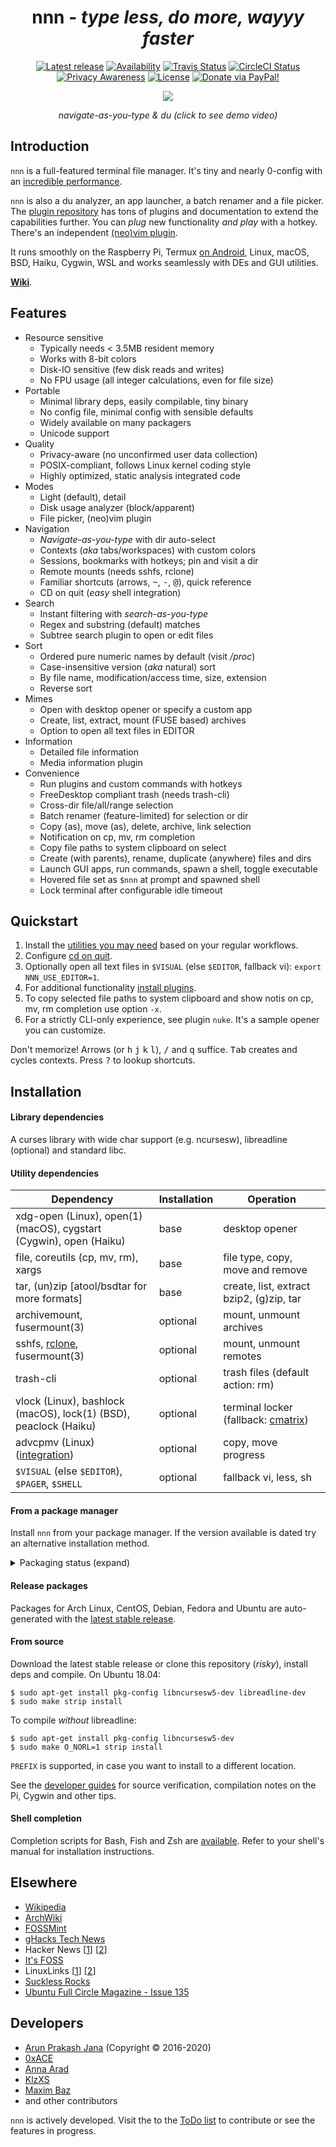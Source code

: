 <h1 align="center">nnn - <i>type less, do more, wayyy faster</i></h1>

<p align="center">
<a href="https://github.com/jarun/nnn/releases/latest"><img src="https://img.shields.io/github/release/jarun/nnn.svg?maxAge=600" alt="Latest release" /></a>
<a href="https://repology.org/project/nnn/versions"><img src="https://repology.org/badge/tiny-repos/nnn.svg" alt="Availability"></a>
<a href="https://travis-ci.org/jarun/nnn"><img src="https://img.shields.io/travis/jarun/nnn/master.svg?label=travis" alt="Travis Status" /></a>
<a href="https://circleci.com/gh/jarun/workflows/nnn"><img src="https://img.shields.io/circleci/project/github/jarun/nnn.svg?label=circleci" alt="CircleCI Status" /></a>
<a href="https://en.wikipedia.org/wiki/Privacy-invasive_software"><img src="https://img.shields.io/badge/privacy-✓-crimson" alt="Privacy Awareness" /></a>
<a href="https://github.com/jarun/nnn/blob/master/LICENSE"><img src="https://img.shields.io/badge/license-BSD%202--Clause-yellow.svg?maxAge=2592000" alt="License" /></a>
<a href="https://www.paypal.com/cgi-bin/webscr?cmd=_s-xclick&hosted_button_id=RMLTQ76JSXJ4Q"><img src="https://img.shields.io/badge/PayPal-donate-1eb0fc.svg" alt="Donate via PayPal!" /></a>
</p>

<p align="center"><a href="https://www.youtube.com/watch?v=U2n5aGqou9E"><img src="https://i.imgur.com/MPWpmos.png" /></a></p>
<p align="center"><i>navigate-as-you-type & du (click to see demo video)</i></p>

## Introduction

`nnn` is a full-featured terminal file manager. It's tiny and nearly 0-config with an [incredible performance](https://github.com/jarun/nnn/wiki/Performance).

`nnn` is also a du analyzer, an app launcher, a batch renamer and a file picker. The [plugin repository](https://github.com/jarun/nnn/tree/master/plugins#nnn-plugins) has tons of plugins and documentation to extend the capabilities further. You can _plug_ new functionality _and play_ with a hotkey. There's an independent [(neo)vim plugin](https://github.com/mcchrish/nnn.vim).

It runs smoothly on the Raspberry Pi, Termux [on Android](https://www.youtube.com/watch?v=AbaauM7gUJw), Linux, macOS, BSD, Haiku, Cygwin, WSL and works seamlessly with DEs and GUI utilities.

[**Wiki**](https://github.com/jarun/nnn/wiki).

## Features

- Resource sensitive
  - Typically needs < 3.5MB resident memory
  - Works with 8-bit colors
  - Disk-IO sensitive (few disk reads and writes)
  - No FPU usage (all integer calculations, even for file size)
- Portable
  - Minimal library deps, easily compilable, tiny binary
  - No config file, minimal config with sensible defaults
  - Widely available on many packagers
  - Unicode support
- Quality
  - Privacy-aware (no unconfirmed user data collection)
  - POSIX-compliant, follows Linux kernel coding style
  - Highly optimized, static analysis integrated code
- Modes
  - Light (default), detail
  - Disk usage analyzer (block/apparent)
  - File picker, (neo)vim plugin
- Navigation
  - *Navigate-as-you-type* with dir auto-select
  - Contexts (_aka_ tabs/workspaces) with custom colors
  - Sessions, bookmarks with hotkeys; pin and visit a dir
  - Remote mounts (needs sshfs, rclone)
  - Familiar shortcuts (arrows, <kbd>~</kbd>, <kbd>-</kbd>, <kbd>@</kbd>), quick reference
  - CD on quit (*easy* shell integration)
- Search
  - Instant filtering with *search-as-you-type*
  - Regex and substring (default) matches
  - Subtree search plugin to open or edit files
- Sort
  - Ordered pure numeric names by default (visit _/proc_)
  - Case-insensitive version (_aka_ natural) sort
  - By file name, modification/access time, size, extension
  - Reverse sort
- Mimes
  - Open with desktop opener or specify a custom app
  - Create, list, extract, mount (FUSE based) archives
  - Option to open all text files in EDITOR
- Information
  - Detailed file information
  - Media information plugin
- Convenience
  - Run plugins and custom commands with hotkeys
  - FreeDesktop compliant trash (needs trash-cli)
  - Cross-dir file/all/range selection
  - Batch renamer (feature-limited) for selection or dir
  - Copy (as), move (as), delete, archive, link selection
  - Notification on cp, mv, rm completion
  - Copy file paths to system clipboard on select
  - Create (with parents), rename, duplicate (anywhere) files and dirs
  - Launch GUI apps, run commands, spawn a shell, toggle executable
  - Hovered file set as `$nnn` at prompt and spawned shell
  - Lock terminal after configurable idle timeout

## Quickstart

1. Install the [utilities you may need](https://github.com/jarun/nnn#utility-dependencies) based on your regular workflows.
2. Configure [cd on quit](https://github.com/jarun/nnn/wiki/Basic-use-cases#configure-cd-on-quit).
3. Optionally open all text files in `$VISUAL` (else `$EDITOR`, fallback vi): `export NNN_USE_EDITOR=1`.
4. For additional functionality [install plugins](https://github.com/jarun/nnn/tree/master/plugins#installing-plugins).
5. To copy selected file paths to system clipboard and show notis on cp, mv, rm completion use option `-x`.
6. For a strictly CLI-only experience, see plugin `nuke`. It's a sample opener you can customize.

Don't memorize! Arrows (or <kbd>h</kbd> <kbd>j</kbd> <kbd>k</kbd> <kbd>l</kbd>), <kbd>/</kbd> and <kbd>q</kbd> suffice. <kbd>Tab</kbd> creates and cycles contexts. Press <kbd>?</kbd> to lookup shortcuts.

## Installation

#### Library dependencies

A curses library with wide char support (e.g. ncursesw), libreadline (optional) and standard libc.

#### Utility dependencies

| Dependency | Installation | Operation |
| --- | --- | --- |
| xdg-open (Linux), open(1) (macOS), cygstart<br>(Cygwin), open (Haiku) | base | desktop opener |
| file, coreutils (cp, mv, rm), xargs | base | file type, copy, move and remove |
| tar, (un)zip [atool/bsdtar for more formats] | base | create, list, extract bzip2, (g)zip, tar |
| archivemount, fusermount(3) | optional | mount, unmount archives |
| sshfs, [rclone](https://rclone.org/), fusermount(3) | optional | mount, unmount remotes |
| trash-cli | optional | trash files (default action: rm) |
| vlock (Linux), bashlock (macOS), lock(1) (BSD),<br>peaclock (Haiku) | optional | terminal locker (fallback: [cmatrix](https://github.com/abishekvashok/cmatrix)) |
| advcpmv (Linux) ([integration](https://github.com/jarun/nnn/wiki/Advanced-use-cases#show-cp-mv-progress)) | optional | copy, move progress |
| `$VISUAL` (else `$EDITOR`), `$PAGER`, `$SHELL` | optional | fallback vi, less, sh |

#### From a package manager

Install `nnn` from your package manager. If the version available is dated try an alternative installation method.

<details><summary>Packaging status (expand)</summary>
<p>
<br>
<a href="https://repology.org/project/nnn/versions"><img src="https://repology.org/badge/vertical-allrepos/nnn.svg" alt="Packaging status"></a>
</p>
Unlisted packagers:
<p>
<br>
● CentOS (<code>yum --enablerepo=epel install nnn</code>)<br>
● <a href="https://notabug.org/milislinux/milis/src/master/talimatname/genel/n/nnn/talimat">Milis Linux</a> (<code>mps kur nnn</code>)<br>
● <a href="https://www.nutyx.org/en/?type=pkg&branch=rolling&arch=x86_64&searchpkg=nnn">NuTyX</a> (<code>cards install nnn</code>)<br>
● <a href="http://codex.sourcemage.org/test/shell-term-fm/nnn/">Source Mage</a> (<code>cast nnn</code>)<br>
</p>
</details>

#### Release packages

Packages for Arch Linux, CentOS, Debian, Fedora and Ubuntu are auto-generated with the [latest stable release](https://github.com/jarun/nnn/releases/latest).

#### From source

Download the latest stable release or clone this repository (*risky*), install deps and compile. On Ubuntu 18.04:

    $ sudo apt-get install pkg-config libncursesw5-dev libreadline-dev
    $ sudo make strip install

To compile _without_ libreadline:

    $ sudo apt-get install pkg-config libncursesw5-dev
    $ sudo make O_NORL=1 strip install

`PREFIX` is supported, in case you want to install to a different location.

See the [developer guides](https://github.com/jarun/nnn/wiki/Developer-guides) for source verification, compilation notes on the Pi, Cygwin and other tips.

#### Shell completion

Completion scripts for Bash, Fish and Zsh are [available](misc/auto-completion). Refer to your shell's manual for installation instructions.

## Elsewhere

- [Wikipedia](https://en.wikipedia.org/wiki/Nnn_(file_manager))
- [ArchWiki](https://wiki.archlinux.org/index.php/Nnn)
- [FOSSMint](https://www.fossmint.com/nnn-linux-terminal-file-browser/)
- [gHacks Tech News](https://www.ghacks.net/2019/11/01/nnn-is-an-excellent-command-line-based-file-manager-for-linux-macos-and-bsds/)
- Hacker News [[1](https://news.ycombinator.com/item?id=18520898)] [[2](https://news.ycombinator.com/item?id=19850656)]
- [It's FOSS](https://itsfoss.com/nnn-file-browser-linux/)
- LinuxLinks [[1](https://www.linuxlinks.com/nnn-fast-and-flexible-file-manager/)] [[2](https://www.linuxlinks.com/bestconsolefilemanagers/)]
- [Suckless Rocks](https://suckless.org/rocks/)
- [Ubuntu Full Circle Magazine - Issue 135](https://fullcirclemagazine.org/issue-135/)

## Developers

- [Arun Prakash Jana](https://github.com/jarun) (Copyright © 2016-2020)
- [0xACE](https://github.com/0xACE)
- [Anna Arad](https://github.com/annagrram)
- [KlzXS](https://github.com/KlzXS)
- [Maxim Baz](https://github.com/maximbaz)
- and other contributors

`nnn` is actively developed. Visit the to the [ToDo list](https://github.com/jarun/nnn/issues/386) to contribute or see the features in progress.
